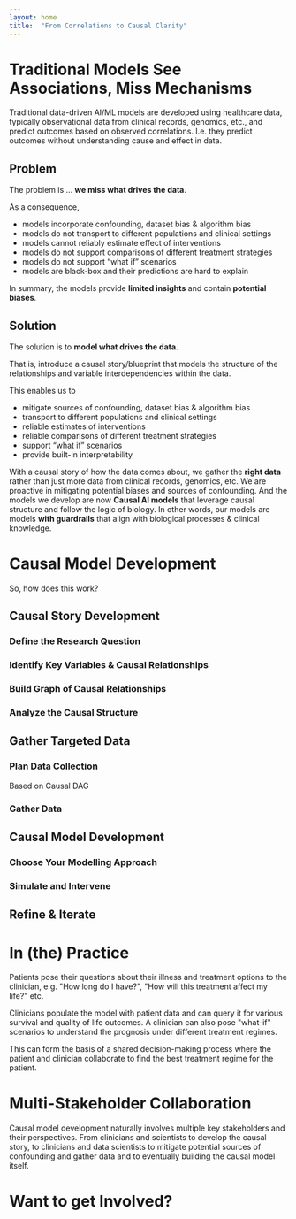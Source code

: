 ```yaml
---
layout: home
title:  "From Correlations to Causal Clarity"
---
```

# Traditional Models See Associations, Miss Mechanisms

Traditional data-driven AI/ML models are developed using healthcare data, typically observational data from clinical records, genomics, etc., and predict outcomes based on observed correlations. I.e. they predict outcomes without understanding cause and effect in data.

## Problem
The problem is ... **we miss what drives the data**.

As a consequence, 
* models incorporate confounding, dataset bias & algorithm bias
* models do not transport to different populations and clinical settings
* models cannot reliably estimate effect of interventions
* models do not support comparisons of different treatment strategies
* models do not support “what if” scenarios
* models are black-box and their predictions are hard to explain

In summary, the models provide **limited insights** and contain **potential biases**.

## Solution

The solution is to **model what drives the data**.

That is, introduce a causal story/blueprint that models the structure of the relationships and variable interdependencies within the data.

This enables us to
* mitigate sources of confounding, dataset bias & algorithm bias
* transport to different populations and clinical settings
* reliable estimates of interventions
* reliable comparisons of different treatment strategies
* support “what if” scenarios
* provide built-in interpretability

With a causal story of how the data comes about, we gather the **right data** rather than just more data from clinical records, genomics, etc. We are proactive in mitigating potential biases and sources of confounding. And the models we develop are now **Causal AI models** that leverage causal structure and follow the logic of biology. In other words, our models are models **with guardrails** that align with biological processes & clinical knowledge.

# Causal Model Development

So, how does this work?

## Causal Story Development

### Define the Research Question

### Identify Key Variables & Causal Relationships

### Build Graph of Causal Relationships

### Analyze the Causal Structure

## Gather Targeted Data

### Plan Data Collection
Based on Causal DAG

### Gather Data

## Causal Model Development

### Choose Your Modelling Approach

### Simulate and Intervene

## Refine & Iterate

# In (the) Practice

Patients pose their questions about their illness and treatment options to the clinician, e.g. "How long do I have?", "How will this treatment affect my life?" etc.

Clinicians populate the model with patient data and can query it for various survival and quality of life outcomes. A clinician can also pose "what-if" scenarios to understand the prognosis under different treatment regimes.

This can form the basis of a shared decision-making process where the patient and clinician collaborate to find the best treatment regime for the patient.

# Multi-Stakeholder Collaboration

Causal model development naturally involves multiple key stakeholders and their perspectives. From clinicians and scientists to develop the causal story, to clinicians and data scientists to mitigate potential sources of confounding and gather data and to eventually building the causal model itself.

# Want to get Involved?

